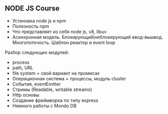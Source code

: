 ## NODE JS Course

- Установка node js и npm
- Полезность npm
- Что представляет из себя node js, v8, libuv
- Асинхронная модель. Блокирующий\неблокирующий ввод-выывод. Многопоточость. Шаблон реактор и event loop

Разбор следующих модулей:

- process
- path, URL
- file system + свой вариант на промисах
- Операционная система + процессы, модуль cluster
- События, eventEmitter
- Стримы (Readable, writable streams)
- Http основы
- Создание фреймворка по типу express
- Немного работы с Mondo DB
